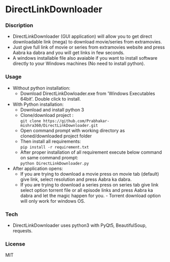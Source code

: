 # DirectLinkDownloader

### Discription
- DirectLinkDownloader (GUI application) will allow you to get direct downloadable link (mega) to download movie/series from extramovies.
- Just give full link of movie or series from extramovies website and press Aabra ka dabra and you will get links in few seconds.
- A windows installable file also avaiable if you want to install software directly to your Windows machines (No need to install python).  

### Usage
- Without python installation:
  - Download DirectLinkDowloader.exe from 'Windows Executables 64bit'. Double click to install.
- With Python installation:
  - Download and install python 3
  - Clone/download project :   
  ```git clone https://github.com/Prabhakar-mishra360/DirectLinkDownloader.git```
  - Open command prompt with working directory as cloned/downloaded project folder
  - Then install all requirements:  
  ```pip install -r requirement.txt```
  - After proper installation of all requirement execute below command on same command prompt:  
  ```python DirectLinkDownloader.py```
- After application opens:
  - If you are trying to download a movie press on movie tab (default) give link, select resolution and press Aabra ka dabra.
  - If you are trying to download a series press on series tab give link select option torrent file or all episode links and press Aabra ka dabra and let the magic happen for you.   - Torrent download option will only work for windows OS. 

### Tech
- DirectLinkDownloader uses python3 with PyQt5, BeautifulSoup, requests. 

### License
MIT
